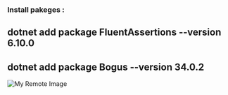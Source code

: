 ### Install pakeges :

## dotnet add package FluentAssertions --version 6.10.0
## dotnet add package Bogus --version 34.0.2

![My Remote Image](https://github.com/nosratifarhad/UnitTest_XUnit_Mock_Faker/blob/main/doc/runresult.png)
